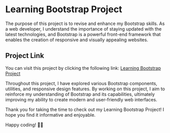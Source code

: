 # Learning Bootstrap Project

The purpose of this project is to revise and enhance my Bootstrap skills. As a web developer, I understand the importance of staying updated with the latest technologies, and Bootstrap is a powerful front-end framework that enables the creation of responsive and visually appealing websites.

## Project Link
You can visit this project by clicking the following link: [Learning Bootstrap Project](https://abhijitkr.github.io/Learning-Bootstrap/)

Throughout this project, I have explored various Bootstrap components, utilities, and responsive design features. By working on this project, I aim to reinforce my understanding of Bootstrap and its capabilities, ultimately improving my ability to create modern and user-friendly web interfaces.

Thank you for taking the time to check out my Learning Bootstrap Project! I hope you find it informative and enjoyable.

Happy coding! 🚀🌟
